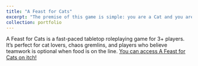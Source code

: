 ```yaml
---
title: "A Feast for Cats"
excerpt: "The premise of this game is simple: you are a Cat and you are starving. <br/><img src='/images/A Feast for Cats Cover Image.png' width='600'>"
collection: portfolio
---
```


A Feast for Cats is a fast-paced tabletop roleplaying game for 3+ players. It’s perfect for cat lovers, chaos gremlins, and players who believe teamwork is optional when food is on the line.
[You can access A Feast for Cats on itch!](https://adelinekpiercy.itch.io/a-feast-for-cats)
